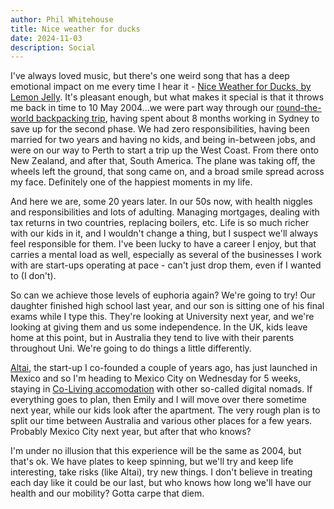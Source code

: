 ```yaml
---
author: Phil Whitehouse
title: Nice weather for ducks
date: 2024-11-03
description: Social
---
```

I've always loved music, but there's one weird song that has a deep emotional impact on me every time I hear it - [Nice Weather for Ducks, by Lemon Jelly](https://www.youtube.com/watch?v=hSJcIpX5tos). It's pleasant enough, but what  makes it special is that it throws me back in time to 10 May 2004...we were part way through our [round-the-world backpacking trip](https://www.flickr.com/photos/philliecasablanca/collections/72157603189229392/), having spent about 8 months working in Sydney to save up for the second phase. We had zero responsibilities, having been married for two years and having no kids, and being in-between jobs, and were on our way to Perth to start a trip up the West Coast. From there onto New Zealand, and after that, South America. The plane was taking off, the wheels left the ground, that song came on, and a broad smile spread across my face. Definitely one of the happiest moments in my life.

And here we are, some 20 years later. In our 50s now, with health niggles and responsibilities and lots of adulting. Managing mortgages, dealing with tax returns in two countries, replacing boilers, etc. Life is so much richer with our kids in it, and I wouldn't change a thing, but I suspect we'll always feel responsible for them. I've been lucky to have a career I enjoy, but that carries a mental load as well, especially as several of the businesses I work with are start-ups operating at pace - can't just drop them, even if I wanted to (I don't).

So can we achieve those levels of euphoria again? We're going to try! Our daughter finished high school last year, and our son is sitting one of his final exams while I type this. They're looking at University next year, and we're looking at giving them and us some independence. In the UK, kids leave home at this point, but in Australia they tend to live with their parents throughout Uni. We're going to do things a little differently.

[Altai](http://altaicasting.com), the start-up I co-founded a couple of years ago, has just launched in Mexico and so I'm heading to Mexico City on Wednesday for 5 weeks, staying in [Co-Living accomodation](https://coliving.com/spaces/pbfzekoc) with other so-called digital nomads. If everything goes to plan, then Emily and I will move over there sometime next year, while our kids look after the apartment. The very rough plan is to split our time between Australia and various other places for a few years. Probably Mexico City next year, but after that who knows?

I'm under no illusion that this experience will be the same as 2004, but that's ok. We have plates to keep spinning, but we'll try and keep life interesting, take risks (like Altai), try new things. I don't believe in treating each day like it could be our last, but who knows how long we'll have our health and our mobility? Gotta carpe that diem.
